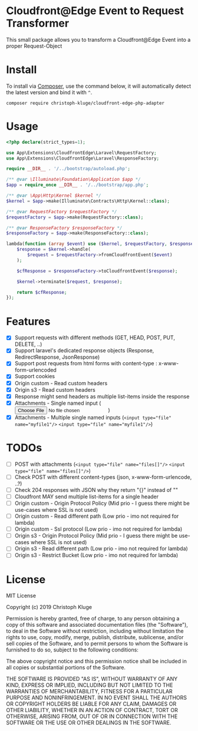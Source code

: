 # Cloudfront@Edge Event to Request Transformer

This small package allows you to transform a Cloudfront@Edge Event into a proper Request-Object

# Install

To install via [Composer](http://getcomposer.org/), use the command below, it will automatically detect the latest version and bind it with `^`.

```
composer require christoph-kluge/cloudfront-edge-php-adapter
```

# Usage

```php
<?php declare(strict_types=1);

use App\Extensions\CloudfrontEdge\Laravel\RequestFactory;
use App\Extensions\CloudfrontEdge\Laravel\ResponseFactory;

require __DIR__ . '/../bootstrap/autoload.php';

/** @var \Illuminate\Foundation\Application $app */
$app = require_once __DIR__ . '/../bootstrap/app.php';

/** @var \App\Http\Kernel $kernel */
$kernel = $app->make(Illuminate\Contracts\Http\Kernel::class);

/** @var RequestFactory $requestFactory */
$requestFactory = $app->make(RequestFactory::class);

/** @var ResponseFactory $responseFactory */
$responseFactory = $app->make(ResponseFactory::class);

lambda(function (array $event) use ($kernel, $requestFactory, $responseFactory) : array {
    $response = $kernel->handle(
        $request = $requestFactory->fromCloudfrontEvent($event)
    );

    $cfResponse = $responseFactory->toCloudfrontEvent($response);

    $kernel->terminate($request, $response);

    return $cfResponse;
});
```

# Features

* [x] Support requests with different methods (GET, HEAD, POST, PUT, DELETE, ..)
* [x] Support laravel's dedicated response objects (Response, RedirectResponse, JsonResponse)
* [x] Support post requests from html forms with content-type : x-www-form-urlencoded 
* [x] Support cookies
* [X] Origin custom - Read custom headers
* [X] Origin s3 - Read custom headers 
* [x] Response might send headers as multiple list-items inside the response
* [x] Attachments - Single named input (<input type="file" name="myfile"/>)
* [x] Attachments - Multiple single named inputs (`<input type="file" name="myfile1"/>` `<input type="file" name="myfile1"/>`)

# TODOs

* [ ] POST with attachments (`<input type="file" name="files[]"/>` `<input type="file" name="files[]"/>`)
* [ ] Check POST with different content-types (json, x-www-form-urlencode, ..?)
* [ ] Check 204 responses with JSON why they return "{}" instead of ""
* [ ] Cloudfront MAY send multiple list-items for a single header
* [ ] Origin custom - Origin Protocol Policy (Mid prio - I guess there might be use-cases where SSL is not used)
* [ ] Origin custom - Read different path (Low prio - imo not required for lambda)
* [ ] Origin custom - Ssl protocol (Low prio - imo not required for lambda)
* [ ] Origin s3 - Origin Protocol Policy (Mid prio - I guess there might be use-cases where SSL is not used)
* [ ] Origin s3 - Read different path (Low prio - imo not required for lambda)
* [ ] Origin s3 - Restrict Bucket (Low prio - imo not required for lambda)

# License

MIT License

Copyright (c) 2019 Christoph Kluge

Permission is hereby granted, free of charge, to any person obtaining a copy
of this software and associated documentation files (the "Software"), to deal
in the Software without restriction, including without limitation the rights
to use, copy, modify, merge, publish, distribute, sublicense, and/or sell
copies of the Software, and to permit persons to whom the Software is
furnished to do so, subject to the following conditions:

The above copyright notice and this permission notice shall be included in all
copies or substantial portions of the Software.

THE SOFTWARE IS PROVIDED "AS IS", WITHOUT WARRANTY OF ANY KIND, EXPRESS OR
IMPLIED, INCLUDING BUT NOT LIMITED TO THE WARRANTIES OF MERCHANTABILITY,
FITNESS FOR A PARTICULAR PURPOSE AND NONINFRINGEMENT. IN NO EVENT SHALL THE
AUTHORS OR COPYRIGHT HOLDERS BE LIABLE FOR ANY CLAIM, DAMAGES OR OTHER
LIABILITY, WHETHER IN AN ACTION OF CONTRACT, TORT OR OTHERWISE, ARISING FROM,
OUT OF OR IN CONNECTION WITH THE SOFTWARE OR THE USE OR OTHER DEALINGS IN THE
SOFTWARE.
